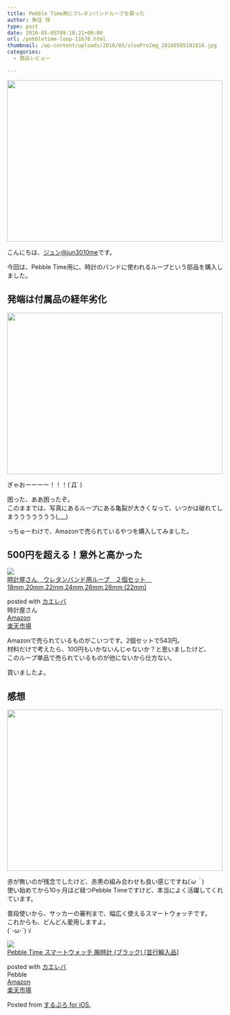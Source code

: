 ```yaml
---
title: Pebble Time用にウレタンバンドループを買った
author: 魚住 惇
type: post
date: 2016-05-05T09:18:21+00:00
url: /pebbletime-loop-11676.html
thumbnail: /wp-content/uploads/2016/05/slooProImg_20160505181816.jpg
categories:
  - 商品レビュー

---
```

<img decoding="async" loading="lazy" alt="" src="/wp-content/uploads/2016/05/slooProImg_20160505181804.jpg" width="500" height="375" />  
<!--more-->

  
こんにちは、[ジュン@jun3010me][1]です。

今回は、Pebble Time用に、時計のバンドに使われるループという部品を購入しました。

## 発端は付属品の経年劣化

<img decoding="async" loading="lazy" alt="" src="/wp-content/uploads/2016/05/slooProImg_20160505181810.jpg" width="500" height="375" /> 

ぎゃおーーーー！！！(´Д\` )

困った、ああ困ったぞ。  
このままでは、写真にあるループにある亀裂が大きくなって、いつかは破れてしまううううううう(___)

っちゅーわけで、Amazonで売られているやつを購入してみました。

## 500円を超える！意外と高かった

<div class="kaerebalink-box">
  <div class="kaerebalink-image">
    <a href="http://www.amazon.co.jp/exec/obidos/ASIN/B00G7GE7AU/jn050191-22/ref=nosim/" target="_blank" ><img decoding="async" src="http://ecx.images-amazon.com/images/I/313uxOUbJ0L._SL160_.jpg" style="border: none;" /></a>
  </div>
  <div class="kaerebalink-info">
    <div class="kaerebalink-name">
      <a href="http://www.amazon.co.jp/exec/obidos/ASIN/B00G7GE7AU/jn050191-22/ref=nosim/" target="_blank" >時計屋さん　ウレタンバンド用ループ　２個セット　18mm,20mm,22mm,24mm,26mm,28mm (22mm)</a></p>
      <div class="kaerebalink-powered-date">
        posted with <a href="http://kaereba.com" rel="nofollow" target="_blank">カエレバ</a>
      </div>
    </div>
    <div class="kaerebalink-detail">
      時計屋さん
    </div>
    <div class="kaerebalink-link1">
      <div class="shoplinkamazon">
        <a href="http://www.amazon.co.jp/gp/search?keywords=%83E%83%8C%83%5E%83%93%83o%83%93%83h%20%83%8B%81%5B%83v&#038;__mk_ja_JP=%83J%83%5E%83J%83i&#038;tag=jn050191-22" target="_blank" >Amazon</a>
      </div>
      <div class="shoplinkrakuten">
        <a href="http://hb.afl.rakuten.co.jp/hgc/13c945af.7f4d37c0.13c945b0.d426235d/?pc=http%3A%2F%2Fsearch.rakuten.co.jp%2Fsearch%2Fmall%2F%25E3%2582%25A6%25E3%2583%25AC%25E3%2582%25BF%25E3%2583%25B3%25E3%2583%2590%25E3%2583%25B3%25E3%2583%2589%2520%25E3%2583%25AB%25E3%2583%25BC%25E3%2583%2597%2F-%2Ff.1-p.1-s.1-sf.0-st.A-v.2%3Fx%3D0%26scid%3Daf_ich_link_urltxt%26m%3Dhttp%3A%2F%2Fm.rakuten.co.jp%2F" target="_blank" >楽天市場</a>
      </div>
    </div>
  </div>
  <div class="booklink-footer" style="clear: left">
  </div>
</div>

Amazonで売られているものがこいつです。2個セットで543円。  
材料だけで考えたら、100円もいかないんじゃないか？と思いましたけど、  
このループ単品で売られているものが他にないから仕方ない。

買いましたよ。

## 感想

<img decoding="async" loading="lazy" alt="" src="/wp-content/uploads/2016/05/slooProImg_20160505181804.jpg" width="500" height="375" /> 

赤が無いのが残念でしたけど、赤黒の組み合わせも良い感じですね(_´ω｀_)  
使い始めてから10ヶ月ほど経つPebble Timeですけど、本当によく活躍してくれています。

普段使いから、サッカーの審判まで、幅広く使えるスマートウォッチです。  
これからも、どんどん愛用しますよ。  
(\`･ω･´)ゞ

<div class="kaerebalink-box">
  <div class="kaerebalink-image">
    <a href="http://www.amazon.co.jp/exec/obidos/ASIN/B00Y2CYYQ8/jn050191-22/ref=nosim/" target="_blank" ><img decoding="async" src="http://ecx.images-amazon.com/images/I/41go35JvNWL._SL160_.jpg" style="border: none;" /></a>
  </div>
  <div class="kaerebalink-info">
    <div class="kaerebalink-name">
      <a href="http://www.amazon.co.jp/exec/obidos/ASIN/B00Y2CYYQ8/jn050191-22/ref=nosim/" target="_blank" >Pebble Time スマートウォッチ 腕時計 (ブラック) [並行輸入品]</a></p>
      <div class="kaerebalink-powered-date">
        posted with <a href="http://kaereba.com" rel="nofollow" target="_blank">カエレバ</a>
      </div>
    </div>
    <div class="kaerebalink-detail">
      Pebble
    </div>
    <div class="kaerebalink-link1">
      <div class="shoplinkamazon">
        <a href="http://www.amazon.co.jp/gp/search?keywords=%20Pebble%20Time&#038;__mk_ja_JP=%83J%83%5E%83J%83i&#038;tag=jn050191-22" target="_blank" >Amazon</a>
      </div>
      <div class="shoplinkrakuten">
        <a href="http://hb.afl.rakuten.co.jp/hgc/13c945af.7f4d37c0.13c945b0.d426235d/?pc=http%3A%2F%2Fsearch.rakuten.co.jp%2Fsearch%2Fmall%2F%2520Pebble%2520Time%2F-%2Ff.1-p.1-s.1-sf.0-st.A-v.2%3Fx%3D0%26scid%3Daf_ich_link_urltxt%26m%3Dhttp%3A%2F%2Fm.rakuten.co.jp%2F" target="_blank" >楽天市場</a>
      </div>
    </div>
  </div>
  <div class="booklink-footer" style="clear: left">
  </div>
</div>

Posted from <a href="https://itunes.apple.com/jp/app/surupuro-for-ios-buroguedita/id436676299?mt=11l7gE" target="_blank">するぷろ for iOS.</a>

 [1]: https://twitter.com/jun3010me